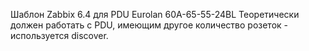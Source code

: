 Шаблон Zabbix 6.4 для PDU Eurolan 60A-65-55-24BL
Теоретически должен работать с PDU, имеющим другое количество розеток - используется discover.

